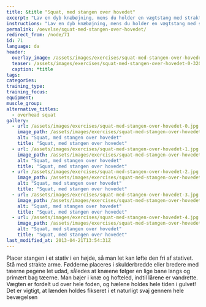```yaml
---
title: &title "Squat, med stangen over hovedet"
excerpt: "Lav en dyb knæbøjning, mens du holder en vægtstang med strakte arme over hovedet."
instructions: "Lav en dyb knæbøjning, mens du holder en vægtstang med strakte arme over hovedet."
permalink: /oevelse/squat-med-stangen-over-hovedet/
redirect_from: /node/71
id: 71
language: da
header:
  overlay_image: /assets/images/exercises/squat-med-stangen-over-hovedet-0.jpg
  teaser: /assets/images/exercises/squat-med-stangen-over-hovedet-0-320.jpg
  caption: *title
tags:
categories:
training_type: 
training_focus: 
equipment:
muscle_group:
alternative_titles:
  - overhead squat
gallery:
  - url: /assets/images/exercises/squat-med-stangen-over-hovedet-0.jpg
    image_path: /assets/images/exercises/squat-med-stangen-over-hovedet-0-320.jpg
    alt: "Squat, med stangen over hovedet"
    title: "Squat, med stangen over hovedet"
  - url: /assets/images/exercises/squat-med-stangen-over-hovedet-1.jpg
    image_path: /assets/images/exercises/squat-med-stangen-over-hovedet-1-320.jpg
    alt: "Squat, med stangen over hovedet"
    title: "Squat, med stangen over hovedet"
  - url: /assets/images/exercises/squat-med-stangen-over-hovedet-2.jpg
    image_path: /assets/images/exercises/squat-med-stangen-over-hovedet-2-320.jpg
    alt: "Squat, med stangen over hovedet"
    title: "Squat, med stangen over hovedet"
  - url: /assets/images/exercises/squat-med-stangen-over-hovedet-3.jpg
    image_path: /assets/images/exercises/squat-med-stangen-over-hovedet-3-320.jpg
    alt: "Squat, med stangen over hovedet"
    title: "Squat, med stangen over hovedet"
  - url: /assets/images/exercises/squat-med-stangen-over-hovedet-4.jpg
    image_path: /assets/images/exercises/squat-med-stangen-over-hovedet-4-320.jpg
    alt: "Squat, med stangen over hovedet"
    title: "Squat, med stangen over hovedet"
last_modified_at: 2013-04-21T13:54:31Z
---
```


Placer stangen i et stativ i en højde, så man let kan løfte den fri af stativet. Stå med strakte arme. Fødderne placeres i skulderbredde eller bredere med tæerne pegene let udad, således at knæene følger en lige bane langs og primært bag tæerne. Man bøjer i knæ og hofteled, indtil lårene er vandrette. Vægten er fordelt ud over hele foden, og hælene holdes hele tiden i gulvet! Det er vigtigt, at lænden holdes fikseret i et naturligt svaj gennem hele bevægelsen
